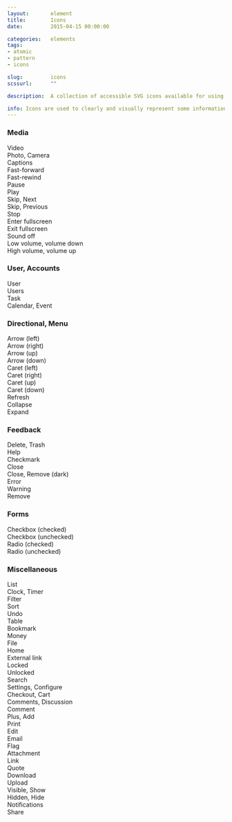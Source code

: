 ```yaml
---
layout:       element
title:        Icons
date:         2015-04-15 00:00:00

categories:   elements
tags:
- atomic
- pattern
- icons

slug:         icons
scssurl:      ""

description:  A collection of accessible SVG icons available for using within the edX platform.

info: Icons are used to clearly and visually represent some information at-a-glance. They may be used alone (without accompanying text) or in addition to label text. We've selected a well-rounded set of icons along with a few variations, however the set is customizable per your institutions' needs.
---
```


<h3 class="hd-6">Media</h3>
<div class="example-set">
    <div class="example example-icon">
        <div class="icon-display">
            <span class="icon fa fa-video-camera" aria-hidden="true"></span>
        </div>
        <div class="icon-classname">
            Video
        </div>
    </div>
    <div class="example example-icon">
        <div class="icon-display">
            <span class="icon fa fa-camera" aria-hidden="true"></span>
        </div>
        <div class="icon-classname">
            Photo, Camera
        </div>
    </div>
    <div class="example example-icon">
        <div class="icon-display">
            <span class="icon fa fa-cc" aria-hidden="true"></span>
        </div>
        <div class="icon-classname">
            Captions
        </div>
    </div>
    <div class="example example-icon">
        <div class="icon-display">
            <span class="icon fa fa-fast-forward" aria-hidden="true"></span>
        </div>
        <div class="icon-classname">
            Fast-forward
        </div>
    </div>
    <div class="example example-icon">
        <div class="icon-display">
            <span class="icon fa fa-fast-backward" aria-hidden="true"></span>
        </div>
        <div class="icon-classname">
            Fast-rewind
        </div>
    </div>
    <div class="example example-icon">
        <div class="icon-display">
            <span class="icon fa fa-pause" aria-hidden="true"></span>
        </div>
        <div class="icon-classname">
            Pause
        </div>
    </div>
    <div class="example example-icon">
        <div class="icon-display">
            <span class="icon fa fa-play" aria-hidden="true"></span>
        </div>
        <div class="icon-classname">
            Play
        </div>
    </div>
    <div class="example example-icon">
        <div class="icon-display">
            <span class="icon fa fa-step-forward" aria-hidden="true"></span>
        </div>
        <div class="icon-classname">
            Skip, Next
        </div>
    </div>
    <div class="example example-icon">
        <div class="icon-display">
            <span class="icon fa fa-step-backward" aria-hidden="true"></span>
        </div>
        <div class="icon-classname">
            Skip, Previous
        </div>
    </div>
    <div class="example example-icon">
        <div class="icon-display">
            <span class="icon fa fa-stop" aria-hidden="true"></span>
        </div>
        <div class="icon-classname">
            Stop
        </div>
    </div>
    <div class="example example-icon">
        <div class="icon-display">
            <span class="icon fa fa-expand" aria-hidden="true"></span>
        </div>
        <div class="icon-classname">
            Enter fullscreen
        </div>
    </div>
    <div class="example example-icon">
        <div class="icon-display">
            <span class="icon fa fa-compress" aria-hidden="true"></span>
        </div>
        <div class="icon-classname">
            Exit fullscreen
        </div>
    </div>
    <div class="example example-icon">
        <div class="icon-display">
            <span class="icon fa fa-volume-off" aria-hidden="true"></span>
        </div>
        <div class="icon-classname">
            Sound off
        </div>
    </div>
    <div class="example example-icon">
        <div class="icon-display">
            <span class="icon fa fa-volume-down" aria-hidden="true"></span>
        </div>
        <div class="icon-classname">
            Low volume, volume down
        </div>
    </div>
    <div class="example example-icon">
        <div class="icon-display">
            <span class="icon fa fa-volume-up" aria-hidden="true"></span>
        </div>
        <div class="icon-classname">
            High volume, volume up
        </div>
    </div>
</div>

<h3 class="hd-6">User, Accounts</h3>
<div class="example-set">
    <div class="example example-icon">
        <div class="icon-display">
            <span class="icon fa fa-user" aria-hidden="true"></span>
        </div>
        <div class="icon-classname">
            User
        </div>
    </div>
    <div class="example example-icon">
        <div class="icon-display">
            <span class="icon fa fa-users" aria-hidden="true"></span>
        </div>
        <div class="icon-classname">
            Users
        </div>
    </div>
    <div class="example example-icon">
        <div class="icon-display">
            <span class="icon fa fa-tasks" aria-hidden="true"></span>
        </div>
        <div class="icon-classname">
            Task
        </div>
    </div>
    <div class="example example-icon">
        <div class="icon-display">
            <span class="icon fa fa-calendar" aria-hidden="true"></span>
        </div>
        <div class="icon-classname">
            Calendar, Event
        </div>
    </div>
</div>

<h3 class="hd-6">Directional, Menu</h3>
<div class="example-set">
    <div class="example example-icon">
        <div class="icon-display">
            <span class="icon fa fa-arrow-left" aria-hidden="true"></span>
        </div>
        <div class="icon-classname">
            Arrow (left)
        </div>
    </div>
    <div class="example example-icon">
        <div class="icon-display">
            <span class="icon fa fa-arrow-right" aria-hidden="true"></span>
        </div>
        <div class="icon-classname">
            Arrow (right)
        </div>
    </div>
    <div class="example example-icon">
        <div class="icon-display">
            <span class="icon fa fa-arrow-up" aria-hidden="true"></span>
        </div>
        <div class="icon-classname">
            Arrow (up)
        </div>
    </div>
    <div class="example example-icon">
        <div class="icon-display">
            <span class="icon fa fa-arrow-down" aria-hidden="true"></span>
        </div>
        <div class="icon-classname">
            Arrow (down)
        </div>
    </div>
    <div class="example example-icon">
        <div class="icon-display">
            <span class="icon fa fa-caret-left" aria-hidden="true"></span>
        </div>
        <div class="icon-classname">
            Caret (left)
        </div>
    </div>
    <div class="example example-icon">
        <div class="icon-display">
            <span class="icon fa fa-caret-right" aria-hidden="true"></span>
        </div>
        <div class="icon-classname">
            Caret (right)
        </div>
    </div>
    <div class="example example-icon">
        <div class="icon-display">
            <span class="icon fa fa-caret-up" aria-hidden="true"></span>
        </div>
        <div class="icon-classname">
            Caret (up)
        </div>
    </div>
    <div class="example example-icon">
        <div class="icon-display">
            <span class="icon fa fa-caret-down" aria-hidden="true"></span>
        </div>
        <div class="icon-classname">
            Caret (down)
        </div>
    </div>
    <div class="example example-icon">
        <div class="icon-display">
            <span class="icon fa fa-refresh" aria-hidden="true"></span>
        </div>
        <div class="icon-classname">
            Refresh
        </div>
    </div>
    <div class="example example-icon">
        <div class="icon-display">
            <span class="icon fa fa-chevron-up" aria-hidden="true"></span>
        </div>
        <div class="icon-classname">
            Collapse
        </div>
    </div>
    <div class="example example-icon">
        <div class="icon-display">
            <span class="icon fa fa-chevron-down" aria-hidden="true"></span>
        </div>
        <div class="icon-classname">
            Expand
        </div>
    </div>
</div>

<h3 class="hd-6">Feedback</h3>
<div class="example-set">
    <div class="example example-icon">
        <div class="icon-display">
            <span class="icon fa fa-trash-o" aria-hidden="true"></span>
        </div>
        <div class="icon-classname">
            Delete, Trash
        </div>
    </div>
    <div class="example example-icon">
        <div class="icon-display">
            <span class="icon fa fa-question-circle" aria-hidden="true"></span>
        </div>
        <div class="icon-classname">
            Help
        </div>
    </div>
    <div class="example example-icon">
        <div class="icon-display">
            <span class="icon fa fa-check" aria-hidden="true"></span>
        </div>
        <div class="icon-classname">
            Checkmark
        </div>
    </div>
    <div class="example example-icon">
        <div class="icon-display">
            <span class="icon fa fa-times" aria-hidden="true"></span>
        </div>
        <div class="icon-classname">
            Close
        </div>
    </div>
    <div class="example example-icon">
        <div class="icon-display">
            <span class="icon fa fa-times-circle" aria-hidden="true"></span>
        </div>
        <div class="icon-classname">
            Close, Remove (dark)
        </div>
    </div>
    <div class="example example-icon">
        <div class="icon-display">
            <span class="icon fa fa-exclamation-circle" aria-hidden="true"></span>
        </div>
        <div class="icon-classname">
            Error
        </div>
    </div>
    <div class="example example-icon">
        <div class="icon-display">
            <span class="icon fa fa-exclamation-triangle" aria-hidden="true"></span>
        </div>
        <div class="icon-classname">
            Warning
        </div>
    </div>
    <div class="example example-icon">
        <div class="icon-display">
            <span class="icon fa fa-minus-circle" aria-hidden="true"></span>
        </div>
        <div class="icon-classname">
            Remove
        </div>
    </div>
</div>

<h3 class="hd-6">Forms</h3>
<div class="example-set">
    <div class="example example-icon">
        <div class="icon-display">
            <span class="icon fa fa-check-square-o" aria-hidden="true"></span>
        </div>
        <div class="icon-classname">
            Checkbox (checked)
        </div>
    </div>
    <div class="example example-icon">
        <div class="icon-display">
            <span class="icon fa fa-square-o" aria-hidden="true"></span>
        </div>
        <div class="icon-classname">
            Checkbox (unchecked)
        </div>
    </div>
    <div class="example example-icon">
        <div class="icon-display">
            <span class="icon fa fa-dot-circle-o" aria-hidden="true"></span>
        </div>
        <div class="icon-classname">
            Radio (checked)
        </div>
    </div>
    <div class="example example-icon">
        <div class="icon-display">
            <span class="icon fa fa-circle-o" aria-hidden="true"></span>
        </div>
        <div class="icon-classname">
            Radio (unchecked)
        </div>
    </div>
</div>

<h3 class="hd-6">Miscellaneous</h3>
<div class="example-set">
    <div class="example example-icon">
        <div class="icon-display">
            <span class="icon fa fa-list" aria-hidden="true"></span>
        </div>
        <div class="icon-classname">
            List
        </div>
    </div>
    <div class="example example-icon">
        <div class="icon-display">
            <span class="icon fa fa-clock-o" aria-hidden="true"></span>
        </div>
        <div class="icon-classname">
            Clock, Timer
        </div>
    </div>
    <div class="example example-icon">
        <div class="icon-display">
            <span class="icon fa fa-filter" aria-hidden="true"></span>
        </div>
        <div class="icon-classname">
            Filter
        </div>
    </div>
    <div class="example example-icon">
        <div class="icon-display">
            <span class="icon fa fa-sort" aria-hidden="true"></span>
        </div>
        <div class="icon-classname">
            Sort
        </div>
    </div>
    <div class="example example-icon">
        <div class="icon-display">
            <span class="icon fa fa-undo" aria-hidden="true"></span>
        </div>
        <div class="icon-classname">
            Undo
        </div>
    </div>
    <div class="example example-icon">
        <div class="icon-display">
            <span class="icon fa fa-table" aria-hidden="true"></span>
        </div>
        <div class="icon-classname">
            Table
        </div>
    </div>
    <div class="example example-icon">
        <div class="icon-display">
            <span class="icon fa fa-bookmark" aria-hidden="true"></span>
        </div>
        <div class="icon-classname">
            Bookmark
        </div>
    </div>
    <div class="example example-icon">
        <div class="icon-display">
            <span class="icon fa fa-money" aria-hidden="true"></span>
        </div>
        <div class="icon-classname">
            Money
        </div>
    </div>
    <div class="example example-icon">
        <div class="icon-display">
            <span class="icon fa fa-file-o" aria-hidden="true"></span>
        </div>
        <div class="icon-classname">
            File
        </div>
    </div>
    <div class="example example-icon">
        <div class="icon-display">
            <span class="icon fa fa-home" aria-hidden="true"></span>
        </div>
        <div class="icon-classname">
            Home
        </div>
    </div>
    <div class="example example-icon">
        <div class="icon-display">
            <span class="icon fa fa-external-link" aria-hidden="true"></span>
        </div>
        <div class="icon-classname">
            External link
        </div>
    </div>
    <div class="example example-icon">
        <div class="icon-display">
            <span class="icon fa fa-lock" aria-hidden="true"></span>
        </div>
        <div class="icon-classname">
            Locked
        </div>
    </div>
    <div class="example example-icon">
        <div class="icon-display">
            <span class="icon fa fa-unlock" aria-hidden="true"></span>
        </div>
        <div class="icon-classname">
            Unlocked
        </div>
    </div>
    <div class="example example-icon">
        <div class="icon-display">
            <span class="icon fa fa-search" aria-hidden="true"></span>
        </div>
        <div class="icon-classname">
            Search
        </div>
    </div>
    <div class="example example-icon">
        <div class="icon-display">
            <span class="icon fa fa-cog" aria-hidden="true"></span>
        </div>
        <div class="icon-classname">
            Settings, Configure
        </div>
    </div>
    <div class="example example-icon">
        <div class="icon-display">
            <span class="icon fa fa-shopping-cart" aria-hidden="true"></span>
        </div>
        <div class="icon-classname">
            Checkout, Cart
        </div>
    </div>
    <div class="example example-icon">
        <div class="icon-display">
            <span class="icon fa fa-comments" aria-hidden="true"></span>
        </div>
        <div class="icon-classname">
            Comments, Discussion
        </div>
    </div>
    <div class="example example-icon">
        <div class="icon-display">
            <span class="icon fa fa-comment" aria-hidden="true"></span>
        </div>
        <div class="icon-classname">
            Comment
        </div>
    </div>
    <div class="example example-icon">
        <div class="icon-display">
            <span class="icon fa fa-plus" aria-hidden="true"></span>
        </div>
        <div class="icon-classname">
            Plus, Add
        </div>
    </div>
    <div class="example example-icon">
        <div class="icon-display">
            <span class="icon fa fa-print" aria-hidden="true"></span>
        </div>
        <div class="icon-classname">
            Print
        </div>
    </div>
    <div class="example example-icon">
        <div class="icon-display">
            <span class="icon fa fa-pencil" aria-hidden="true"></span>
        </div>
        <div class="icon-classname">
            Edit
        </div>
    </div>
    <div class="example example-icon">
        <div class="icon-display">
            <span class="icon fa fa-envelope-o" aria-hidden="true"></span>
        </div>
        <div class="icon-classname">
            Email
        </div>
    </div>
    <div class="example example-icon">
        <div class="icon-display">
            <span class="icon fa fa-flag" aria-hidden="true"></span>
        </div>
        <div class="icon-classname">
            Flag
        </div>
    </div>
    <div class="example example-icon">
        <div class="icon-display">
            <span class="icon fa fa-paperclip" aria-hidden="true"></span>
        </div>
        <div class="icon-classname">
            Attachment
        </div>
    </div>
    <div class="example example-icon">
        <div class="icon-display">
            <span class="icon fa fa-link" aria-hidden="true"></span>
        </div>
        <div class="icon-classname">
            Link
        </div>
    </div>
    <div class="example example-icon">
        <div class="icon-display">
            <span class="icon fa fa-quote-right" aria-hidden="true"></span>
        </div>
        <div class="icon-classname">
            Quote
        </div>
    </div>
    <div class="example example-icon">
        <div class="icon-display">
            <span class="icon fa fa-download" aria-hidden="true"></span>
        </div>
        <div class="icon-classname">
            Download
        </div>
    </div>
    <div class="example example-icon">
        <div class="icon-display">
            <span class="icon fa fa-upload" aria-hidden="true"></span>
        </div>
        <div class="icon-classname">
            Upload
        </div>
    </div>
    <div class="example example-icon">
        <div class="icon-display">
            <span class="icon fa fa-eye" aria-hidden="true"></span>
        </div>
        <div class="icon-classname">
            Visible, Show
        </div>
    </div>
    <div class="example example-icon">
        <div class="icon-display">
            <span class="icon fa fa-eye-slash" aria-hidden="true"></span>
        </div>
        <div class="icon-classname">
            Hidden, Hide
        </div>
    </div>
    <div class="example example-icon">
        <div class="icon-display">
            <span class="icon fa fa-bell" aria-hidden="true"></span>
        </div>
        <div class="icon-classname">
            Notifications
        </div>
    </div>
    <div class="example example-icon">
        <div class="icon-display">
            <span class="icon fa fa-share-alt" aria-hidden="true"></span>
        </div>
        <div class="icon-classname">
            Share
        </div>
    </div>
</div>
